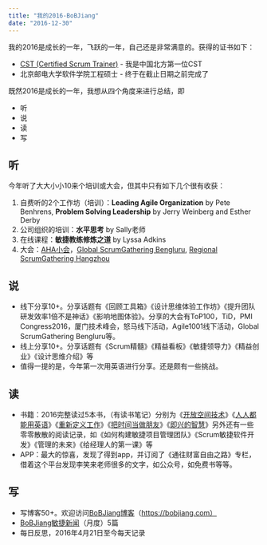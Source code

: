 ```yaml
---
title: "我的2016-BoBJiang"
date: "2016-12-30"
---
```


我的2016是成长的一年，飞跃的一年，自己还是非常满意的。获得的证书如下：

- [CST (Certified Scrum Trainer)](https://bobjiang.com/cst-certified-scrum-trainer-bob-jiang/) \- 我是中国北方第一位CST
- 北京邮电大学软件学院工程硕士 - 终于在截止日期之前完成了

既然2016是成长的一年，我想从四个角度来进行总结，即

- 听
- 说
- 读
- 写

## 听

今年听了大大小小10来个培训或大会，但其中只有如下几个很有收获：

1. 自费听的2个工作坊（培训）：**Leading Agile Organization** by Pete Benhrens, **Problem Solving Leadership** by Jerry Weinberg and Esther Derby
2. 公司组织的培训：**水平思考** by Sally老师
3. 在线课程：**敏捷教练修炼之道** by Lyssa Adkins
4. 大会：[AHA小会](https://aha.odd-e.com/)，[Global ScrumGathering Bengluru](https://www.scrumalliance.org/sgblr), [Regional ScrumGathering Hangzhou](https://scrumgathering.io)

## 说

- 线下分享10+。分享话题有《回顾工具箱》《设计思维体验工作坊》《提升团队研发效率1倍不是神话》《影响地图体验》。分享的大会有ToP100，TiD，PMI Congress2016，厦门技术峰会，怒马线下活动，Agile1001线下活动，Global ScrumGathering Bengluru等。
- 线上分享10+。分享话题有《Scrum精髓》《精益看板》《敏捷领导力》《精益创业》《设计思维介绍》等
- 值得一提的是，今年第一次用英语进行分享。还是颇有一些挑战。

## 读

- 书籍：2016完整读过5本书，（有读书笔记）分别为《[开放空间技术](https://bobjiang.com/open-space-technology-reading/)》《[人人都能用英语](https://bobjiang.com/everyone-can-use-english/)》《[重新定义工作](https://bobjiang.com/reading-the-future-of-work/)》《[把时间当做朋友](https://bobjiang.com/reading-the-future-of-work/)》《[即兴的智慧](https://bobjiang.com/improv-wisdom-2015/)》另外还有一些零零散散的阅读记录，如《如何构建敏捷项目管理团队》《Scrum敏捷软件开发》《管理的未来》《给经理人的第一课》等
- APP：最大的惊喜，发现了得到app，并订阅了《通往财富自由之路》专栏，借着这个平台发现李笑来老师很多的文字，如公众号，如免费书等等。

## 写

- 写博客50+。欢迎访问[BoBJiang博客](https://bobjiang.com)（https://bobjiang.com）
- [BoBJiang敏捷新闻](https://bobjiang.com/topics/%E6%95%8F%E6%8D%B7%E6%96%B0%E9%97%BB/)（月度）5篇
- 每日反思，2016年4月21日至今每天记录

